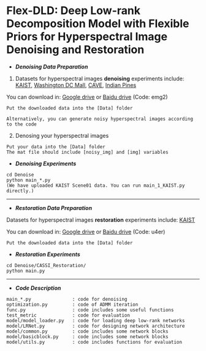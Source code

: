 # Flex-DLD: Deep Low-rank Decomposition Model with Flexible Priors for Hyperspectral Image Denoising and Restoration

- ***Denoising Data Preparation***

1) Datasets for hyperspectral images **denoising** experiments include: [KAIST](https://drive.google.com/drive/folders/1EmTZoOkfKnPQHfMCxcYyGH9uJJxzAz_5?usp=sharing), [Washington DC Mall](https://drive.google.com/drive/folders/12QBJk2EvaqjEdd5hNGPICzunT3NZk2XZ?usp=sharing), [CAVE](https://drive.google.com/drive/folders/1MwhGEpO6BzZYZkKtIME-mkFwgdIBBNbL?usp=sharing), [Indian Pines](https://drive.google.com/drive/folders/1vAkEki8JQMP3cavSVIf27b5XVOVudFjm?usp=drive_link)


You can download in: [Google drive](https://drive.google.com/drive/folders/1y9wa5fv87D73zW-F2N-5_wK3qPVLq12E?usp=sharing) or [Baidu drive](https://pan.baidu.com/s/1NC-NcqVTR1yIFZyaE0aNOg) (Code: emg2)

```
Put the downloaded data into the [Data] folder

Alternatively, you can generate noisy hyperspectral images according to the code
```

2) Denosing your hyperspectral images

```
Put your data into the [Data] folder
The mat file should include [noisy_img] and [img] variables
```

- ***Denoising Experiments***
```
cd Denoise
python main_*.py
(We have uploaded KAIST Scene01 data. You can run main_1_KAIST.py directly.)
```



---
- ***Restoration Data Preparation***
  
Datasets for hyperspectral images **restoration** experiments include: [KAIST](https://drive.google.com/drive/folders/1f_vAYwCmXp1kNcg54yLO145I_tzdpwIs?usp=drive_link)


You can download in: [Google drive](https://drive.google.com/drive/folders/1f_vAYwCmXp1kNcg54yLO145I_tzdpwIs?usp=drive_link) or [Baidu drive](https://pan.baidu.com/s/1mdLWXgvzkmQscfZu4t4M7A) (Code: u4er)

```
Put the downloaded data into the [Data] folder
```

- ***Restoration Experiments***
```
cd Denoise/CASSI_Restoration/
python main.py
```




---
- ***Code Description***
```
main_*.py               : code for denoising
optimization.py         : code of ADMM iteration
func.py                 : code includes some useful functions
test_metric             : code for evaluation
model/model_loader.py   : code for loading deep low-rank networks
model/LRNet.py          : code for designing network architecture
model/common.py         : code includes some network blocks
model/basicblock.py     : code includes some network blocks
model/utils.py          : code includes functions for evaluation
```

